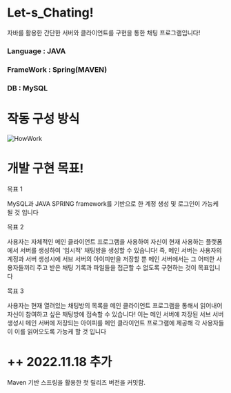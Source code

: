 # Let-s_Chating!

자바를 활용한 간단한 서버와 클라이언트를 구현을 통한 채팅 프로그램입니다!

### Language : JAVA
### FrameWork : Spring(MAVEN)
### DB : MySQL

# 작동 구성 방식
![HowWork](https://user-images.githubusercontent.com/64678476/202723769-bf66f803-c6ba-47e6-bc88-2d0a14fd07c5.png)

# 개발 구현 목표!

목표 1 

MySQL과 JAVA SPRING framework를 기반으로 한 계정 생성 및 로그인이 가능케 될 것 입니다

목표 2

사용자는 자체적인 메인 클라이언트 프로그램을 사용하여 자신이 현재 사용하는 플랫폼에서 서버를 생성하여 '임시적' 채팅방을 생성할 수 있습니다! 즉, 메인 서버는 사용자의 계정과 서버 생성시에 서브 서버의 아이피만을 저장할 뿐 메인 서버에서는 그 어떠한 사용자들끼리 주고 받은 채팅 기록과 파일들을 접근할 수 없도록 구현하는 것이 목표입니다
          
목표 3  

사용자는 현재 열려있는 채팅방의 목록을 메인 클라이언트 프로그램을 통해서 읽어내어 자신이 참여하고 싶은 채팅방에 접속할 수 있습니다! 이는 메인 서버에 저장된 서브 서버 생성시 메인 서버에 저장되는 아이피를 메인 클라이언트 프로그램에 제공해 각 사용자들이 이를 읽어오도록 가능케 할 것 입니다




# ++ 2022.11.18 추가

Maven 기반 스프링을 활용한 첫 릴리즈 버전을 커밋함.


